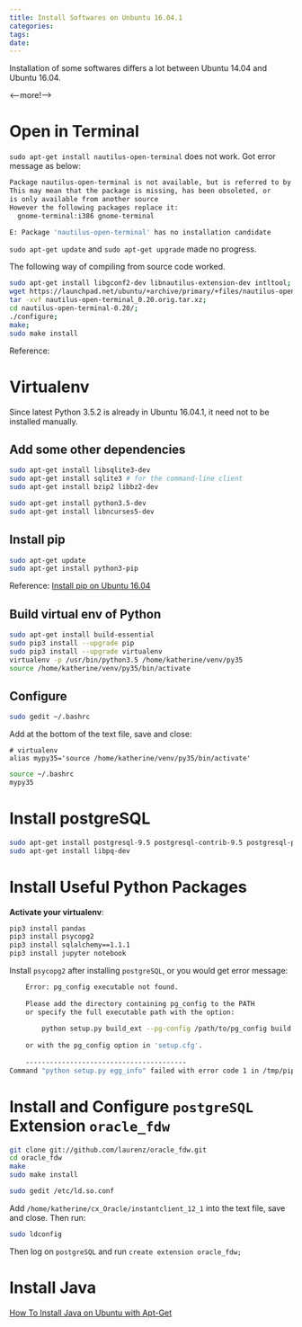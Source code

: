 ```yaml
---
title: Install Softwares on Unbuntu 16.04.1
categories: 
tags: 
date: 
---
```


Installation of some softwares differs a lot between Ubuntu 14.04 and Ubuntu 16.04.

<--more!-->

# Open in Terminal

`sudo apt-get install nautilus-open-terminal` does not work. 
Got error message as below:
```bash
Package nautilus-open-terminal is not available, but is referred to by another package.
This may mean that the package is missing, has been obsoleted, or
is only available from another source
However the following packages replace it:
  gnome-terminal:i386 gnome-terminal

E: Package 'nautilus-open-terminal' has no installation candidate
```

`sudo apt-get update` and `sudo apt-get upgrade` made no progress. 

The following way of compiling from source code worked.
```bash
sudo apt-get install libgconf2-dev libnautilus-extension-dev intltool; 
wget https://launchpad.net/ubuntu/+archive/primary/+files/nautilus-open-terminal_0.20.orig.tar.xz; 
tar -xvf nautilus-open-terminal_0.20.orig.tar.xz; 
cd nautilus-open-terminal-0.20/; 
./configure; 
make; 
sudo make install
```

Reference:
[](http://askubuntu.com/questions/774605/how-can-nautilus-open-terminal-the-nautilus-context-menu-item-be-installed-on)

# Virtualenv

Since latest Python 3.5.2 is already in Ubuntu 16.04.1, it need not to be installed manually. 

## Add some other dependencies

```bash
sudo apt-get install libsqlite3-dev
sudo apt-get install sqlite3 # for the command-line client
sudo apt-get install bzip2 libbz2-dev

sudo apt-get install python3.5-dev
sudo apt-get install libncurses5-dev
```

## Install pip
```bash
sudo apt-get update
sudo apt-get install python3-pip
```
Reference:
[Install pip on Ubuntu 16.04](http://idroot.net/linux/install-pip-ubuntu-16-04/)

## Build virtual env of Python

```bash
sudo apt-get install build-essential
sudo pip3 install --upgrade pip
sudo pip3 install --upgrade virtualenv
virtualenv -p /usr/bin/python3.5 /home/katherine/venv/py35
source /home/katherine/venv/py35/bin/activate
```

## Configure 
```bash
sudo gedit ~/.bashrc
```
Add at the bottom of the text file, save and close:
```
# virtualenv
alias mypy35='source /home/katherine/venv/py35/bin/activate'
```

```bash
source ~/.bashrc
mypy35
```

# Install postgreSQL
```bash
sudo apt-get install postgresql-9.5 postgresql-contrib-9.5 postgresql-plpython3-9.5 postgresql-client-9.5 postgresql-common postgresql-server-dev-9.5
sudo apt-get install libpq-dev
```


# Install Useful Python Packages
**Activate your virtualenv**:
```bash
pip3 install pandas
pip3 install psycopg2
pip3 install sqlalchemy==1.1.1
pip3 install jupyter notebook
```

Install `psycopg2` after installing `postgreSQL`, or you would get error message:
```bash
    Error: pg_config executable not found.
    
    Please add the directory containing pg_config to the PATH
    or specify the full executable path with the option:
    
        python setup.py build_ext --pg-config /path/to/pg_config build ...
    
    or with the pg_config option in 'setup.cfg'.
    
    ----------------------------------------
Command "python setup.py egg_info" failed with error code 1 in /tmp/pip-build-wi220zjl/psycopg2/
```

# Install and Configure `postgreSQL` Extension `oracle_fdw`
```bash
git clone git://github.com/laurenz/oracle_fdw.git
cd oracle_fdw
make
sudo make install
```

```bash
sudo gedit /etc/ld.so.conf
```
Add `/home/katherine/cx_Oracle/instantclient_12_1` into the text file, save and close.
Then run:
```bash
sudo ldconfig
```

Then log on `postgreSQL` and run `create extension oracle_fdw;`

# Install Java
[How To Install Java on Ubuntu with Apt-Get](https://www.digitalocean.com/community/tutorials/how-to-install-java-on-ubuntu-with-apt-get)
